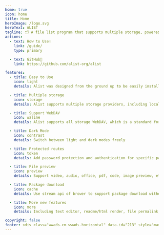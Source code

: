 ```yaml
---
home: true
icon: home
title: Home
heroImage: /logo.svg
heroText: ALIST
tagline: 🗂️ A file list program that supports multiple storage, powered by Gin and Solidjs.
actions:
  - text: How to Use💡
    link: /guide/
    type: primary

  - text: GitHub🌱
    link: https://github.com/alist-org/alist

features:
  - title: Easy to Use
    icon: light
    details: Alist was designed from the ground up to be easily installed and it can be used on all platforms.

  - title: Multiple storage
    icon: storage
    details: Alist supports multiple storage providers, including local storage, Aliyundrive, Onedrive, Google Drive, etc., and is easily expand.

  - title: Support WebDAV
    icon: waline
    details: Alist supports all storage WebDAV, which is a standard for accessing files on.

  - title: Dark Mode
    icon: contrast
    details: Switch between light and dark modes freely

  - title: Protected routes
    icon: token
    details: Add password protection and authentication for specific path

  - title: File preview
    icon: preview
    details: Support video, audio, office, pdf, code, image preview, etc. Even ipa install

  - title: Package download
    icon: cache
    details: Use stream api of brower to support package download without server usage

  - title: More new features
    icon: more
    details: Including text editor, readme/html render, file permalink, cloudflare workers proxy, etc.

copyright: false
footer: <div class="wwads-cn wwads-horizontal" data-id="213" style="max-width:350px"></div> <a href="https://www.netlify.com"> <img src="https://www.netlify.com/v3/img/components/netlify-color-bg.svg" alt="Deploys by Netlify" /> </a> <div>AGPL-3.0 Licensed | Copyright © 2022-present AList</div>
---
```


